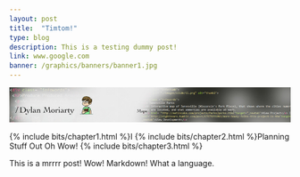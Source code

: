 ```yaml
---
layout: post
title:  "Timtom!"
type: blog
description: This is a testing dummy post!
link: www.google.com
banner: /graphics/banners/banner1.jpg
---
```


![imagehere](/graphics/banners/banner1.jpg)


{% include bits/chapter1.html %}I
{% include bits/chapter2.html %}Planning Stuff Out Oh Wow!
{% include bits/chapter3.html %}

This is a mrrrr post! Wow! Markdown! What a language.